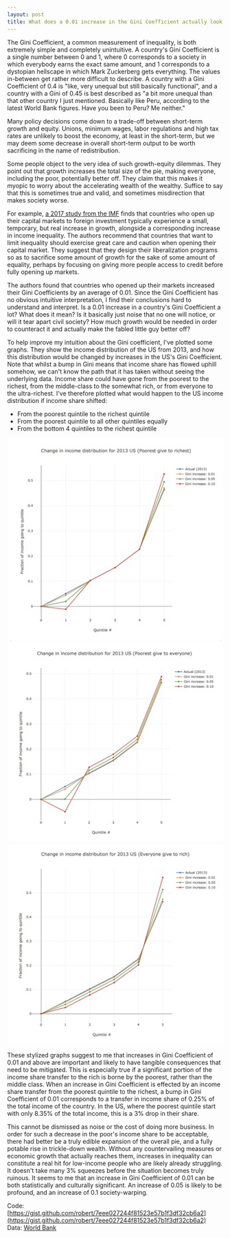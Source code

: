 ```yaml
---
layout: post
title: What does a 0.01 increase in the Gini Coefficient actually look like?
---
```

The Gini Coefficient, a common measurement of inequality, is both extremely simple and completely unintuitive. A country's Gini Coefficient is a single number between 0 and 1, where 0 corresponds to a society in which everybody earns the exact same amount, and 1 corresponds to a dystopian hellscape in which Mark Zuckerberg gets everything. The values in-between get rather more difficult to describe. A country with a Gini Coefficient of 0.4 is "like, very unequal but still basically functional", and a country with a Gini of 0.45 is best described as "a bit more unequal than that other country I just mentioned. Basically like Peru, according to the latest World Bank figures. Have you been to Peru? Me neither."

Many policy decisions come down to a trade-off between short-term growth and equity. Unions, minimum wages, labor regulations and high tax rates are unlikely to boost the economy, at least in the short-term, but we may deem some decrease in overall short-term output to be worth sacrificing in the name of redistribution.

Some people object to the very idea of such growth-equity dilemmas. They point out that growth increases the total size of the pie, making everyone, including the poor, potentially better off. They claim that this makes it myopic to worry about the accelerating wealth of the wealthy. Suffice to say that this is sometimes true and valid, and sometimes misdirection that makes society worse.

For example, [a 2017 study from the IMF](https://blogs.imf.org/2015/11/24/openness-and-inequality-distributional-impacts-of-capital-account-liberalization/#more-10715) finds that countries who open up their capital markets to foreign investment typically experience a small, temporary, but real increase in growth, alongside a corresponding increase in income inequality. The authors recommend that countries that want to limit inequality should exercise great care and caution when opening their capital market. They suggest that they design their liberalization programs so as to sacrifice some amount of growth for the sake of some amount of equality, perhaps by focusing on giving more people access to credit before fully opening up markets.

The authors found that countries who opened up their markets increased their Gini Coefficients by an average of 0.01. Since the Gini Coefficient has no obvious intuitive interpretation, I find their conclusions hard to understand and interpret. Is a 0.01 increase in a country's Gini Coefficient a lot? What does it mean? Is it basically just noise that no one will notice, or will it tear apart civil society? How much growth would be needed in order to counteract it and actually make the fabled little guy better off?

To help improve my intuition about the Gini coefficient, I've plotted some graphs. They show the income distribution of the US from 2013, and how this distribution would be changed by increases in the US's Gini Coefficient. Note that whilst a bump in Gini means that income share has flowed uphill somehow, we can't know the path that it has taken without seeing the underlying data. Income share could have gone from the poorest to the richest, from the middle-class to the somewhat rich, or from everyone to the ultra-richest. I've therefore plotted what would happen to the US income distribution if income share shifted:

* From the poorest quintile to the richest quintile
* From the poorest quintile to all other quintiles equally
* From the bottom 4 quintiles to the richest quintile

<p align="center">
<img src="/images/gini-poorest-to-richest.jpg" width="700" />
<img src="/images/gini-poorest-to-everyone.jpg" width="700" />
<img src="/images/gini-everyone-to-rich.jpg" width="700" />
</p>

These stylized graphs suggest to me that increases in Gini Coefficient of 0.01 and above are important and likely to have tangible consequences that need to be mitigated. This is especially true if a significant portion of the income share transfer to the rich is borne by the poorest, rather than the middle class. When an increase in Gini Coefficient is effected by an income share transfer from the poorest quintile to the richest, a bump in Gini Coefficient of 0.01 corresponds to a transfer in income share of 0.25% of the total income of the country. In the US, where the poorest quintile start with only 8.35% of the total income, this is a 3% drop in their share.

This cannot be dismissed as noise or the cost of doing more business. In order for such a decrease in the poor's income share to be acceptable, there had better be a truly edible expansion of the overall pie, and a fully potable rise in trickle-down wealth. Without any countervailing measures or economic growth that actually reaches them, increases in inequality can constitute a real hit for low-income people who are likely already struggling. It doesn't take many 3% squeezes before the situation becomes truly ruinous. It seems to me that an increase in Gini Coefficient of 0.01 can be both statistically and culturally significant. An increase of 0.05 is likely to be profound, and an increase of 0.1 society-warping.

Code: [https://gist.github.com/robert/7eee027244f81523e57b1f3df32cb6a2](https://gist.github.com/robert/7eee027244f81523e57b1f3df32cb6a2)<br/>
Data: [World Bank](http://databank.worldbank.org/data/reports.aspx?source=world-development-indicators)


